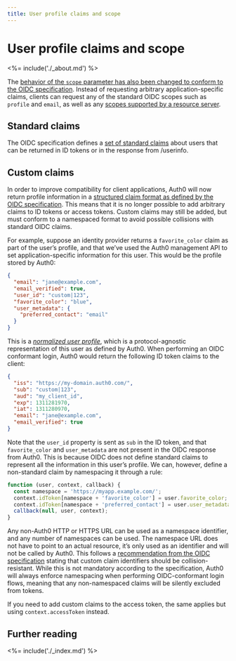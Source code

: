 ```yaml
---
title: User profile claims and scope
---
```


User profile claims and scope
=============================

<%= include('./_about.md') %>

The [behavior of the `scope` parameter has also been changed to conform to the OIDC specification](https://openid.net/specs/openid-connect-core-1_0.html#ScopeClaims).
Instead of requesting arbitrary application-specific claims, clients can
request any of the standard OIDC scopes such as `profile` and `email`, as well as any [scopes supported by a resource server](/api-auth/tutorials/adoption/api-tokens).

Standard claims
---------------

The OIDC specification defines a [set of standard claims](https://openid.net/specs/openid-connect-core-1_0.html#StandardClaims) about users that can be returned in ID tokens or in the response from /userinfo.

Custom claims
-------------

In order to improve compatibility for client applications, Auth0 will
now return profile information in a [structured claim format as defined by the OIDC specification](https://openid.net/specs/openid-connect-core-1_0.html#StandardClaims).
This means that it is no longer possible to add arbitrary claims to ID
tokens or access tokens. Custom claims may still be added, but must
conform to a namespaced format to avoid possible collisions with
standard OIDC claims.

For example, suppose an identity provider returns a `favorite_color`
claim as part of the user’s profile, and that we’ve used the Auth0
management API to set application-specific information for this user.
This would be the profile stored by Auth0:

```json
{
  "email": "jane@example.com",
  "email_verified": true,
  "user_id": "custom|123",
  "favorite_color": "blue",
  "user_metadata": {
    "preferred_contact": "email"
  }
}
```

This is a [*normalized user profile*](/user-profile/normalized), which is a
protocol-agnostic representation of this user as defined by Auth0. When
performing an OIDC conformant login, Auth0 would return the following ID
token claims to the client:

```json
{
  "iss": "https://my-domain.auth0.com/",
  "sub": "custom|123",
  "aud": "my_client_id",
  "exp": 1311281970,
  "iat": 1311280970,
  "email": "jane@example.com",
  "email_verified": true
}
```

Note that the `user_id` property is sent as `sub` in the ID token, and that `favorite_color` and
`user_metadata` are not present in the OIDC response from Auth0. This is
because OIDC does not define standard claims to represent all the
information in this user’s profile. We can, however, define a
non-standard claim by namespacing it through a rule:

```js
function (user, context, callback) {
  const namespace = 'https://myapp.example.com/';
  context.idToken[namespace + 'favorite_color'] = user.favorite_color;
  context.idToken[namespace + 'preferred_contact'] = user.user_metadata.preferred_contact;
  callback(null, user, context);
}
```

Any non-Auth0 HTTP or HTTPS URL can be used as a namespace identifier,
and any number of namespaces can be used. The namespace URL does not
have to point to an actual resource, it’s only used as an identifier and
will not be called by Auth0. This follows a [recommendation from the OIDC specification](https://openid.net/specs/openid-connect-core-1_0.html#AdditionalClaims)
stating that custom claim identifiers should be collision-resistant.
While this is not mandatory according to the specification, Auth0 will
always enforce namespacing when performing OIDC-conformant login flows,
meaning that any non-namespaced claims will be silently excluded from
tokens.

If you need to add custom claims to the access token, the same applies
but using `context.accessToken` instead.

## Further reading

<%= include('./_index.md') %>
